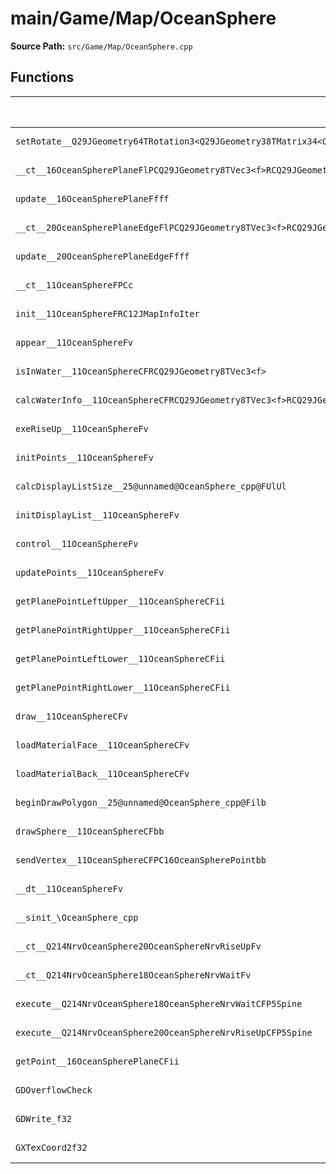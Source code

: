 # main/Game/Map/OceanSphere

**Source Path:** `src/Game/Map/OceanSphere.cpp`

## Functions

| Name | Address | Match % |
|------|---------|---------|
| `setRotate__Q29JGeometry64TRotation3<Q29JGeometry38TMatrix34<Q29JGeometry13SMatrix34C<f>>>FRCQ29JGeometry8TVec3<f>f` | `0x80191530` | :x: (31.9%) |
| `__ct__16OceanSpherePlaneFlPCQ29JGeometry8TVec3<f>RCQ29JGeometry8TVec3<f>RCQ29JGeometry8TVec3<f>RCQ29JGeometry8TVec2<f>RCQ29JGeometry8TVec2<f>RCQ29JGeometry8TVec2<f>` | `0x80191644` | :x: (0.0%) |
| `update__16OceanSpherePlaneFfff` | `0x80191A98` | :x: (0.0%) |
| `__ct__20OceanSpherePlaneEdgeFlPCQ29JGeometry8TVec3<f>RCQ29JGeometry8TVec3<f>RCQ29JGeometry8TVec3<f>RCQ29JGeometry8TVec2<f>RCQ29JGeometry8TVec2<f>` | `0x80191B3C` | :x: (0.0%) |
| `update__20OceanSpherePlaneEdgeFfff` | `0x80191D34` | :x: (0.0%) |
| `__ct__11OceanSphereFPCc` | `0x80191DB8` | :x: (0.0%) |
| `init__11OceanSphereFRC12JMapInfoIter` | `0x80191EFC` | :x: (0.0%) |
| `appear__11OceanSphereFv` | `0x80192114` | :x: (0.0%) |
| `isInWater__11OceanSphereCFRCQ29JGeometry8TVec3<f>` | `0x80192154` | :x: (0.0%) |
| `calcWaterInfo__11OceanSphereCFRCQ29JGeometry8TVec3<f>RCQ29JGeometry8TVec3<f>P9WaterInfo` | `0x801921BC` | :x: (0.0%) |
| `exeRiseUp__11OceanSphereFv` | `0x80192344` | :x: (0.0%) |
| `initPoints__11OceanSphereFv` | `0x801923B4` | :x: (0.0%) |
| `calcDisplayListSize__25@unnamed@OceanSphere_cpp@FUlUl` | `0x80192A74` | :x: (0.0%) |
| `initDisplayList__11OceanSphereFv` | `0x80192AA8` | :x: (0.0%) |
| `control__11OceanSphereFv` | `0x80192BC4` | :x: (0.0%) |
| `updatePoints__11OceanSphereFv` | `0x80192D5C` | :x: (0.0%) |
| `getPlanePointLeftUpper__11OceanSphereCFii` | `0x80192EEC` | :x: (0.0%) |
| `getPlanePointRightUpper__11OceanSphereCFii` | `0x80192FF4` | :x: (0.0%) |
| `getPlanePointLeftLower__11OceanSphereCFii` | `0x801930FC` | :x: (0.0%) |
| `getPlanePointRightLower__11OceanSphereCFii` | `0x80193204` | :x: (0.0%) |
| `draw__11OceanSphereCFv` | `0x8019330C` | :x: (0.0%) |
| `loadMaterialFace__11OceanSphereCFv` | `0x801934D0` | :x: (0.0%) |
| `loadMaterialBack__11OceanSphereCFv` | `0x8019395C` | :x: (0.0%) |
| `beginDrawPolygon__25@unnamed@OceanSphere_cpp@Filb` | `0x80193C9C` | :x: (0.0%) |
| `drawSphere__11OceanSphereCFbb` | `0x80193D60` | :x: (0.0%) |
| `sendVertex__11OceanSphereCFPC16OceanSpherePointbb` | `0x801942B0` | :x: (0.0%) |
| `__dt__11OceanSphereFv` | `0x80194420` | :x: (0.0%) |
| `__sinit_\OceanSphere_cpp` | `0x8019447C` | :x: (0.0%) |
| `__ct__Q214NrvOceanSphere20OceanSphereNrvRiseUpFv` | `0x801944EC` | :x: (0.0%) |
| `__ct__Q214NrvOceanSphere18OceanSphereNrvWaitFv` | `0x801944FC` | :x: (0.0%) |
| `execute__Q214NrvOceanSphere18OceanSphereNrvWaitCFP5Spine` | `0x8019450C` | :x: (0.0%) |
| `execute__Q214NrvOceanSphere20OceanSphereNrvRiseUpCFP5Spine` | `0x80194510` | :x: (0.0%) |
| `getPoint__16OceanSpherePlaneCFii` | `0x80194518` | :x: (0.0%) |
| `GDOverflowCheck` | `0x80194534` | :x: (0.0%) |
| `GDWrite_f32` | `0x80194554` | :x: (0.0%) |
| `GXTexCoord2f32` | `0x801945DC` | :x: (0.0%) |